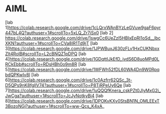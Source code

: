 # AIML
[lab 1]https://colab.research.google.com/drive/1cLQrxWAnBYzLeGVuw9gaF6pyr447bL4Q?authuser=1#scrollTo=5xLQ_Zr7iSx0
[lab 2] https://colab.research.google.com/drive/1swgCc6UeZzl5HBIxEpRl1oSd__lbcXKN?authuser=1#scrollTo=CVa8IR1Td9jT
[lab 3]https://colab.research.google.com/drive/1JPWBuxJ630zFLv1HxCUKNbxxZlt4RolB#scrollTo=L2cBNQZ1pDPQ
[lab 4]https://colab.research.google.com/drive/1GDqttIJkEfD_jvdS6D8uoMPd0LRCkEbb#scrollTo=RDsHBh0o9m8R
[lab 5]https://colab.research.google.com/drive/1WFWh52fDL60WA4Dn9W0RpqbdQPKwIv8l
[lab 6]https://colab.research.google.com/drive/1c0Azfrr62QSc_3t-D5QPs9nK8fgllV74?authuser=1#scrollTo=P8TiRPeUy6Qe
[lab 7]https://colab.research.google.com/drive/1uQQQfKnera_cskPZt0JlyMxG2i_JwCga?authuser=1#scrollTo=JcJyNotkyBj4
[lab 8]https://colab.research.google.com/drive/1DPOKvKXv0StsBN1N_OMLEExT3BozoNGj?authuser=1#scrollTo=ww-Qcs_K4xA_
